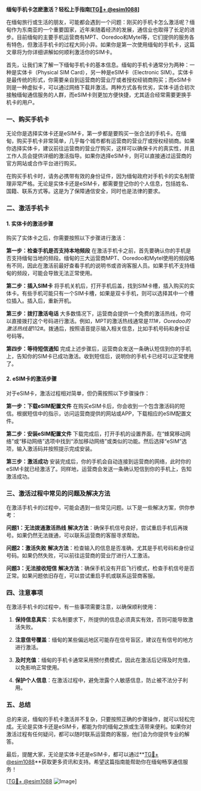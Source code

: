 **缅甸手机卡怎麽激活？轻松上手指南[[TG💪+ @esim1088](https://t.me/s/esim1088)]**

在缅甸旅行或生活的朋友，可能都会遇到一个问题：刚买的手机卡怎么激活呢？缅甸作为东南亚的一个重要国家，近年来随着经济的发展，通信业也取得了长足的进步。目前缅甸的主要手机运营商有MPT、Ooredoo和Mytel等，它们提供的服务各有特色，但激活手机卡的过程大同小异。如果你是第一次使用缅甸的手机卡，这篇文章将为你详细讲解如何顺利激活你的SIM卡。

首先，让我们来了解一下缅甸手机卡的基本信息。缅甸的手机卡通常分为两种：一种是实体卡（Physical SIM Card），另一种是eSIM卡（Electronic SIM）。实体卡是最传统的形式，你需要亲自到运营商的营业厅或者授权经销商购买；而eSIM卡则是一种虚拟卡，可以通过网络下载并激活。两种方式各有优劣，实体卡适合初次接触缅甸通信服务的人群，而eSIM卡则更加方便快捷，尤其适合经常需要更换手机卡的用户。

### **一、购买手机卡**

无论你是选择实体卡还是eSIM卡，第一步都是要购买一张合法的手机卡。在缅甸，购买手机卡非常简单，几乎每个城市都有运营商的营业厅或授权经销商。如果你选择实体卡，建议前往运营商的营业厅购买，这样可以确保卡片的真实性，并且工作人员会提供详细的激活指导。如果你选择eSIM卡，则可以直接通过运营商的官方网站或合作平台进行购买。

在购买手机卡时，请务必携带有效的身份证件，因为缅甸政府对手机卡的实名制管理非常严格。无论是实体卡还是eSIM卡，都需要登记你的个人信息，包括姓名、国籍、联系方式等。这是为了保障通信安全，同时也是法律的要求。

### **二、激活手机卡**

#### **1. 实体卡的激活步骤**

购买了实体卡之后，你需要按照以下步骤进行激活：

**第一步：检查手机是否支持本地频段**
在激活手机卡之前，首先要确认你的手机是否支持缅甸当地的频段。缅甸的三大运营商MPT、Ooredoo和Mytel使用的频段略有不同，因此在激活前最好查看手机的说明书或咨询客服人员。如果手机不支持缅甸的频段，可能会导致无法正常使用。

**第二步：插入SIM卡**
将手机关机后，打开手机后盖，找到SIM卡槽，插入购买的实体卡。有些手机可能只有一个SIM卡槽，如果是双卡手机，则可以选择其中一个槽位插入。插入后，重新开机。

**第三步：拨打激活电话**
大多数情况下，运营商会提供一个免费的激活热线，你可以直接拨打这个号码进行激活。例如，MPT的激活热线通常是*111#，Ooredoo的激活热线是*112#。拨通后，按照语音提示输入相关信息，比如手机号码和身份证号码等。

**第四步：等待短信通知**
完成上述步骤后，运营商会发送一条确认短信到你的手机上，告知你的SIM卡已成功激活。收到短信后，说明你的手机卡已经可以正常使用了。

#### **2. eSIM卡的激活步骤**

对于eSIM卡，激活过程相对简单，但仍需按照以下步骤操作：

**第一步：下载eSIM配置文件**
在购买eSIM卡后，你会收到一个包含激活码的短信。根据短信中的指示，访问运营商提供的网站或APP，下载相应的eSIM配置文件。

**第二步：安装eSIM配置文件**
下载完成后，打开手机的设置界面，在“蜂窝移动网络”或“移动网络”选项中找到“添加移动网络”或类似的功能。然后选择“eSIM”选项，输入激活码并按照提示完成安装。

**第三步：激活成功**
安装完成后，你的手机会自动连接到运营商的网络，此时你的eSIM卡就已经激活了。同样地，运营商会发送一条确认短信到你的手机上，告知激活成功。

### **三、激活过程中常见的问题及解决方法**

在激活手机卡的过程中，可能会遇到一些常见问题。以下是一些解决方案，供你参考：

**问题1：无法拨通激活热线**
**解决方法**：确保手机信号良好，尝试重启手机后再拨号。如果仍然无法拨通，可以联系运营商的客服寻求帮助。

**问题2：激活失败**
**解决方法**：检查输入的信息是否准确，尤其是手机号码和身份证号码。如果仍然失败，可以前往运营商的营业厅进行人工激活。

**问题3：无法接收短信**
**解决方法**：确保手机没有开启飞行模式，检查手机信号是否正常。如果问题依旧存在，可以尝试重启手机或联系运营商客服。

### **四、注意事项**

在激活手机卡的过程中，有一些事项需要注意，以确保顺利使用：

1. **保持信息真实**：实名制要求下，所提供的信息必须真实有效，否则可能导致激活失败。
   
2. **注意信号覆盖**：缅甸的某些偏远地区可能存在信号盲区，建议在有信号的地方进行激活。

3. **及时充值**：缅甸的手机卡通常采用预付费模式，因此在激活后记得及时充值，以免影响正常使用。

4. **保护个人信息**：在激活过程中，避免泄露个人敏感信息，防止被不法分子利用。

### **五、总结**

总的来说，缅甸的手机卡激活并不复杂，只要按照正确的步骤操作，就可以轻松完成。无论是实体卡还是eSIM卡，都能为你的缅甸之旅或生活带来便利。如果你对激活过程有任何疑问，都可以随时联系运营商的客服，他们会为你提供专业的解答。

最后，提醒大家，无论是实体卡还是eSIM卡，都可以通过**[TG💪+ @esim1088](https://t.me/s/esim1088)**获取更多资讯和支持。希望这篇指南能帮助你在缅甸畅享通信服务！

[[TG💪+ @esim1088](https://t.me/s/esim1088) ![Image](https://i.postimg.cc/4NQfJmqS/Snipaste-2025-05-13-00-14-12.png)]